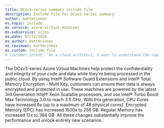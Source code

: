 ```yaml
---
title: DCsv3-series summary include file
description: Include file for DCsv3-series summary
author: mattmcinnes
ms.topic: include
ms.service: azure-virtual-machines
ms.subservice: sizes
ms.date: 07/31/2024
ms.author: mattmcinnes
ms.reviewer: mattmcinnes
ms.custom: include file
# Customer intent: "As a cloud architect, I want to understand the capabilities of the DCsv3-series Azure Virtual Machines, so that I can ensure my applications benefit from enhanced security and performance in cloud deployments."
---
```

The DCsv3-series Azure Virtual Machines help protect the confidentiality and integrity of your code and data while they're being processed in the public cloud. By using Intel® Software Guard Extensions and Intel® Total Memory Encryption - Multi Key, customers can ensure their data is always encrypted and protected in use. These machines are powered by the latest 3rd Generation Intel® Xeon Scalable processors, and use Intel® Turbo Boost Max Technology 3.0 to reach 3.5 GHz. With this generation, CPU Cores have increased 6x (up to a maximum of 48 physical cores). Encrypted Memory (EPC) has increased 1500x to 256 GB. Regular Memory has increased 12x to 384 GB. All these changes substantially improve the performance and unlock entirely new scenarios.
